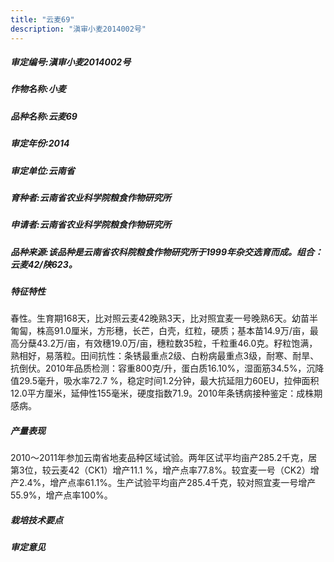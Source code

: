 ```yaml
---
title: "云麦69"
description: "滇审小麦2014002号"
---
```

##### 审定编号:滇审小麦2014002号

##### 作物名称:小麦

##### 品种名称:云麦69

##### 审定年份:2014

##### 审定单位:云南省

##### 育种者:云南省农业科学院粮食作物研究所

##### 申请者:云南省农业科学院粮食作物研究所

##### 品种来源:该品种是云南省农科院粮食作物研究所于1999年杂交选育而成。组合：云麦42/陕623。

##### 特征特性
春性。生育期168天，比对照云麦42晚熟3天，比对照宜麦一号晚熟6天。幼苗半匍匐，株高91.0厘米，方形穗，长芒，白壳，红粒，硬质；基本苗14.9万/亩，最高分蘖43.2万/亩，有效穗19.0万/亩，穗粒数35粒，千粒重46.0克。籽粒饱满，熟相好，易落粒。田间抗性：条锈最重点2级、白粉病最重点3级，耐寒、耐旱、抗倒伏。2010年品质检测：容重800克/升，蛋白质16.10%，湿面筋34.5%，沉降值29.5毫升，吸水率72.7 %，稳定时间1.2分钟，最大抗延阻力60EU，拉伸面积12.0平方厘米，延伸性155毫米，硬度指数71.9。2010年条锈病接种鉴定：成株期感病。

##### 产量表现
2010～2011年参加云南省地麦品种区域试验。两年区试平均亩产285.2千克，居第3位，较云麦42（CK1）增产11.1 %，增产点率77.8%。较宜麦一号（CK2）增产2.4%，增产点率61.1%。生产试验平均亩产285.4千克，较对照宜麦一号增产55.9%，增产点率100%。

##### 栽培技术要点


##### 审定意见

